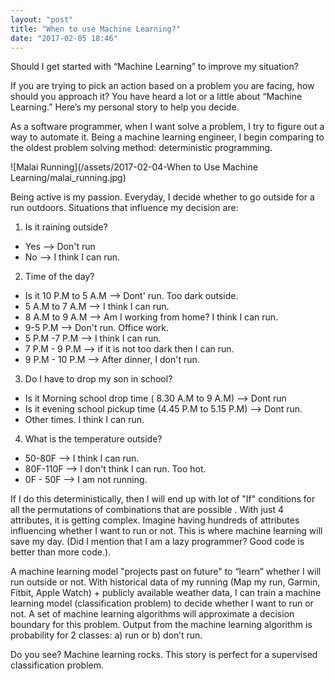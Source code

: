 ```yaml
---
layout: "post"
title: "When to use Machine Learning?"
date: "2017-02-05 18:46"
---
```


Should I get started with “Machine Learning” to improve my situation?

If you are trying to pick an action based on a problem you are facing, how should you approach it? You have heard a lot or a little about “Machine Learning.” Here’s my personal story to help you decide.

As a software programmer, when I want solve a problem, I try to figure out a way to automate it. Being a machine learning engineer, I begin comparing to the oldest problem solving method: deterministic programming.

![Malai Running](/assets/2017-02-04-When to Use Machine Learning/malai_running.jpg)

Being active is my passion. Everyday, I decide whether to go outside for a run outdoors. Situations that influence my decision are:

1. Is it raining outside?

  - Yes --> Don't run
  - No --> I think I can run.

2. Time of the day?

  - Is it 10 P.M to 5 A.M --> Dont' run. Too dark outside.
  - 5 A.M to 7 A.M --> I think I can run.
  - 8 A.M to 9 A.M --> Am I working from home? I think I can run.
  - 9-5 P.M --> Don't run. Office work.
  - 5 P.M -7 P.M --> I think I can run.
  - 7 P.M - 9 P.M --> if it is not too dark then I can run.
  - 9 P.M - 10 P.M --> After dinner, I don't run.

3. Do I have to drop my son in school?

  - Is it Morning school drop time ( 8.30 A.M to 9 A.M) --> Dont run
  - Is it evening school pickup time (4.45 P.M to 5.15 P.M) --> Dont run.
  - Other times. I think I can run.

4. What is the temperature outside?

  - 50-80F --> I think I can run.
  - 80F-110F --> I don't think I can run. Too hot.
  - 0F - 50F --> I am not running.

If I do this deterministically, then I will end up with lot of "If" conditions for all the permutations of combinations that are possible .  With just 4 attributes, it is getting complex. Imagine having hundreds of attributes influencing whether I want to run or not. This is where machine learning will save my day. (Did I mention that I am a lazy programmer? Good code is better than more code.).  

A machine learning model "projects past on future" to “learn” whether I will run outside or not. With historical data of my running (Map my run, Garmin, Fitbit, Apple Watch) + publicly available weather data, I can train a machine learning model (classification problem) to decide whether I want to run or not. A set of machine learning algorithms will approximate a decision boundary for this problem. Output from the machine learning algorithm is probability for 2 classes: a) run or b) don’t run.

Do you see? Machine learning rocks. This story is perfect for a supervised classification problem.
